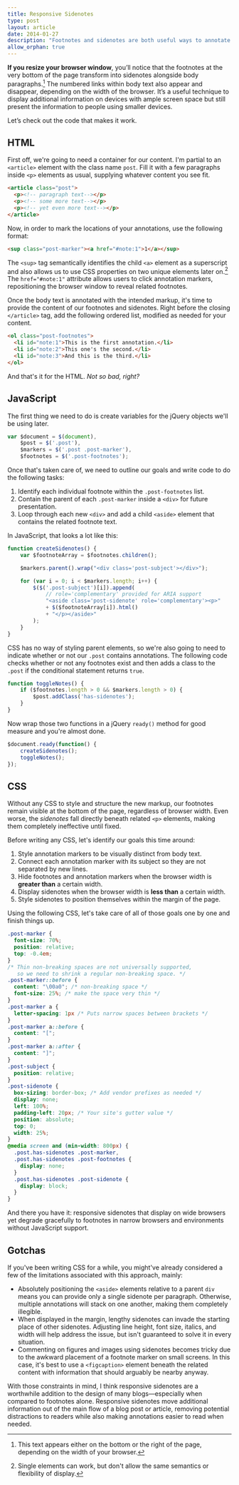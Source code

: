 ```yaml
---
title: Responsive Sidenotes
type: post
layout: article
date: 2014-01-27
description: "Footnotes and sidenotes are both useful ways to annotate online blog posts and articles. With the help of responsive design, it's now possible to use both approaches at the same time."
allow_orphan: true
---
```


<b class="post-lead">If you resize your browser window</b>, you’ll notice that the footnotes at the very bottom of the page transform into sidenotes alongside body paragraphs.[^1] The numbered links within body text also appear and disappear, depending on the width of the browser. It’s a useful technique to display additional information on devices with ample screen space but still present the information to people using smaller devices.

Let’s check out the code that makes it work.

HTML
----

First off, we're going to need a container for our content. I'm partial to an `<article>` element with the class name `post`. Fill it with a few paragraphs inside `<p>` elements as usual, supplying whatever content you see fit.

```html
<article class="post">
  <p><!-- paragraph text--></p>
  <p><!-- some more text--></p>
  <p><!-- yet even more text--></p>
</article>
```

Now, in order to mark the locations of your annotations, use the following format:

```html
<sup class="post-marker"><a href="#note:1">1</a></sup>
```

The `<sup>` tag semantically identifies the child `<a>` element as a superscript and also allows us to use CSS properties on two unique elements later on.[^2] The `href="#note:1"` attribute allows users to click annotation markers, repositioning the browser window to reveal related footnotes.

Once the body text is annotated with the intended markup, it's time to provide the content of our footnotes and sidenotes. Right before the closing `</article>` tag, add the following ordered list, modified as needed for your content.

```html
<ol class="post-footnotes">
  <li id="note:1">This is the first annotation.</li>
  <li id="note:2">This one's the second.</li>
  <li id="note:3">And this is the third.</li>
</ol>
```

And that's it for the HTML. _Not so bad, right?_


JavaScript
----------

The first thing we need to do is create variables for the jQuery objects we'll be using later.

```javascript
var $document = $(document),
    $post = $('.post'),
    $markers = $('.post .post-marker'),
    $footnotes = $('.post-footnotes');
```

Once that's taken care of, we need to outline our goals and write code to do the following tasks:

1. Identify each individual footnote within the `.post-footnotes` list.
2. Contain the parent of each `.post-marker` inside a `<div>` for future presentation.
3. Loop through each new `<div>` and add a child `<aside>` element that contains the related footnote text.

In JavaScript, that looks a lot like this:

```javascript
function createSidenotes() {
    var $footnoteArray = $footnotes.children();

    $markers.parent().wrap("<div class='post-subject'></div>");

    for (var i = 0; i < $markers.length; i++) {
        $($('.post-subject')[i]).append(
            // role='complementary' provided for ARIA support
            "<aside class='post-sidenote' role='complementary'><p>"
            + $($footnoteArray[i]).html()
            + "</p></aside>"
        );
    }
}
```

CSS has no way of styling parent elements, so we're also going to need to indicate whether or not our `.post` contains annotations. The following code checks whether or not any footnotes exist and then adds a class to the `.post` if the conditional statement returns `true`.

```javascript
function toggleNotes() {
    if ($footnotes.length > 0 && $markers.length > 0) {
        $post.addClass('has-sidenotes');
    }
}
```

Now wrap those two functions in a jQuery `ready()` method for good measure and you're almost done.

```javascript
$document.ready(function() {
    createSidenotes();
    toggleNotes();
});
```

CSS
---

Without any CSS to style and structure the new markup, our footnotes remain visible at the bottom of the page, regardless of browser width. Even worse, the _sidenotes_ fall directly beneath related `<p>` elements, making them completely ineffective until fixed.

Before writing any CSS, let's identify our goals this time around:

1. Style annotation markers to be visually distinct from body text.
2. Connect each annotation marker with its subject so they are not separated by new lines.
3. Hide footnotes and annotation markers when the browser width is **greater than** a certain width.
4. Display sidenotes when the browser width is **less than** a certain width.
5. Style sidenotes to position themselves within the margin of the page.

Using the following CSS, let's take care of all of those goals one by one and finish things up.

```css
.post-marker {
  font-size: 70%;
  position: relative;
  top: -0.4em;
}
/* Thin non-breaking spaces are not universally supported,
   so we need to shrink a regular non-breaking space. */
.post-marker::before {
  content: "\00a0"; /* non-breaking space */
  font-size: 25%; /* make the space very thin */
}
.post-marker a {
  letter-spacing: 1px /* Puts narrow spaces between brackets */
}
.post-marker a::before {
  content: "[";
}
.post-marker a::after {
  content: "]";
}
.post-subject {
  position: relative;
}
.post-sidenote {
  box-sizing: border-box; /* Add vendor prefixes as needed */
  display: none;
  left: 100%;
  padding-left: 20px; /* Your site's gutter value */
  position: absolute;
  top: 0;
  width: 25%;
}
@media screen and (min-width: 800px) {
  .post.has-sidenotes .post-marker,
  .post.has-sidenotes .post-footnotes {
    display: none;
  }
  .post.has-sidenotes .post-sidenote {
    display: block;
  }
}
```

And there you have it: responsive sidenotes that display on wide browsers yet degrade gracefully to footnotes in narrow browsers and environments without JavaScript support.

Gotchas
-------

If you've been writing CSS for a while, you might've already considered a few of the limitations associated with this approach, mainly:

- Absolutely positioning the `<aside>` elements relative to a parent `div` means you can provide only a single sidenote per paragraph. Otherwise, multiple annotations will stack on one another, making them completely illegible.
- When displayed in the margin, lengthy sidenotes can invade the starting place of other sidenotes. Adjusting line height, font size, italics, and width will help address the issue, but isn't guaranteed to solve it in every situation.
- Commenting on figures and images using sidenotes becomes tricky due to the awkward placement of a footnote marker on small screens. In this case, it's best to use a `<figcaption>` element beneath the related content with information that should arguably be nearby anyway.

With those constraints in mind, I think responsive sidenotes are a worthwhile addition to the design of many blogs—especially when compared to footnotes alone. Responsive sidenotes move additional information out of the main flow of a blog post or article, removing potential distractions to readers while also making annotations easier to read when needed.

[^1]: This text appears either on the bottom or the right of the page, depending on the width of your browser.
[^2]: Single elements can work, but don't allow the same semantics or flexibility of display.
